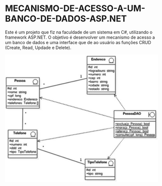 # MECANISMO-DE-ACESSO-A-UM-BANCO-DE-DADOS-ASP.NET

Este é um projeto que fiz na faculdade de um sistema em C#, utilizando o framework ASP.NET.
O objetivo é desenvolver um mecanismo de acesso a um banco de dados e uma interface que de ao usuário as funções CRUD (Create, Read, Updade e Delete).

![](img/diagrama-de-classes.JPG)
